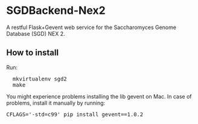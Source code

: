 # SGDBackend-Nex2

A restful Flask+Gevent web service for the Saccharomyces Genome Database (SGD) NEX 2.

## How to install

Run:

<pre>
  mkvirtualenv sgd2
  make
</pre>

You might experience problems installing the lib gevent on Mac. In case of problems, install it manually by running:

<pre>
CFLAGS='-std=c99' pip install gevent==1.0.2
</pre>
